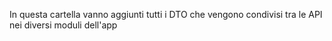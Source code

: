 In questa cartella vanno aggiunti tutti i DTO che vengono condivisi tra le API nei diversi moduli dell'app
